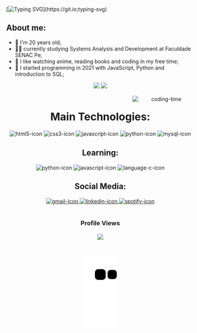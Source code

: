 [![Typing SVG](https://readme-typing-svg.herokuapp.com/?color=677bbf&size=35&center=true&vCenter=true&width=1000&lines=Hey,+guys!+👋;Welcome+to+my+profile!)](https://git.io;typing-svg)

## About me:
- 🌱 I'm 20 years old;
- 👨‍🎓 currently studying Systems Analysis and Development at Faculdade SENAC Pe;
- 👾 I like watching anime, reading books and coding in my free time;
- 📌 I started programming in 2021 with JavaScript, Python and introduction to SQL;
    
<div align="center">  
  <img height="150em" src="https://github-readme-stats-sigma-five.vercel.app/api?username=roxootiago&show_icons=true&title_color=677bbf&icon_color=4c5f9e&text_color=4c5f9e&bg_color=0d1117&hide_border=true&theme=tokyonight">  
   <img height="150em" src="https://github-readme-stats-sigma-five.vercel.app/api/top-langs/?username=roxootiago&title_color=677bbf&text_color=4c5f9e&bg_color=0d1117&theme=tokyonight&hide_border=true&layout=compact">
</div>

<div  align="center"> 
  <div style="display: inline_block"><br>
    <img align="right" height="40%" width="33%" " alt="coding-time" src="https://i.pinimg.com/originals/ef/90/15/ef9015d0343497cd219c84247bbed41b.gif">
    <h1 align="center">Main Technologies:</h1>
    <img align="center" height="30" width="40" alt="html5-icon" title="HTML5" src="https://www.svgrepo.com/show/452228/html-5.svg">
    <img align="center" height="30" width="40" alt="css3-icon" title="CSS3" src="https://www.svgrepo.com/show/452185/css-3.svg">
    <img align="center" height="30" width="40" alt="javascript-icon"  title="JavaScript"src="https://www.svgrepo.com/show/452045/js.svg">
    <img align="center" height="30" width="40" alt="python-icon" title="Python" src="https://www.svgrepo.com/show/452091/python.svg">
    <img align="center" height="30" width="40" alt="mysql-icon" title="MySQL" src="https://www.svgrepo.com/show/355133/mysql.svg">
</div>

<div  align="center"> 
  <div style="display: inline_block">
    <h2 align="center">Learning:</h2>
    <img align="center" height="30" width="40" alt="python-icon" title="Python" src="https://www.svgrepo.com/show/452091/python.svg">
    <img align="center" height="30" width="40" alt="javascript-icon"  title="JavaScript"src="https://www.svgrepo.com/show/452045/js.svg">
    <img align="center" height="35" width="40" alt="language-c-icon"  title="C"src="https://www.svgrepo.com/show/373484/c3.svg">                                                                                                                                   
</div>

<div  align="center"> 
  <div style="display: inline_block">
    <h2 align="center">Social Media:</h2>
    <a  href = "mailto: tiagorxsilva@gmail.com" > 
        <img align="center" height="30" width="40" alt="gmail-icon" title="E-mail" src="https://www.svgrepo.com/show/223047/gmail.svg">
        </a>
      <a  href = "https://www.linkedin.com/in/tiago-roxo-547630219/" > 
        <img align="center" height="30" width="40" alt="linkedin-icon" title="Linkedin" src="https://www.svgrepo.com/show/354000/linkedin-icon.svg">
        </a>
      <a  href = "https://open.spotify.com/user/21zv7klano65vuk3um3dzqnvy" > 
        <img align="center" height="30" width="40" alt="spotify-icon" title="Spotify" src="https://www.svgrepo.com/show/475684/spotify-color.svg">
        </a>
    
</div>

<div align="center">
<br><h3 align="centre"><b>Profile Views</b></h3>  
<p align="center"><img align="center" src="https://profile-counter.glitch.me/{roxootiago}/count.svg" /></p> 
<br>
</div>

![Snake animation](https://github.com/roxootiago/roxootiago/blob/output/github-contribution-grid-snake.svg)
